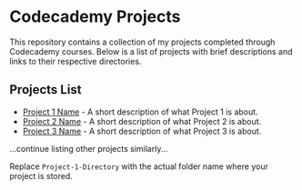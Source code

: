 # Codecademy Projects

This repository contains a collection of my projects completed through Codecademy courses. Below is a list of projects with brief descriptions and links to their respective directories.

## Projects List

- [Project 1 Name](./Project-1-Directory/) - A short description of what Project 1 is about.
- [Project 2 Name](./Project-2-Directory/) - A short description of what Project 2 is about.
- [Project 3 Name](./Project-3-Directory/) - A short description of what Project 3 is about.

...continue listing other projects similarly...

Replace `Project-1-Directory` with the actual folder name where your project is stored.
